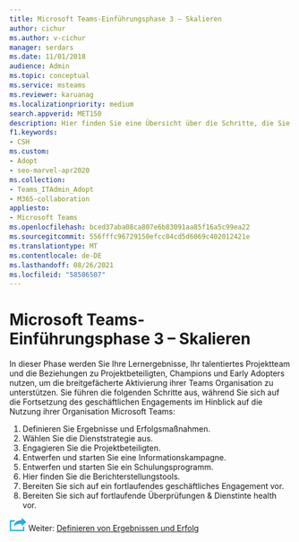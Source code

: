 ```yaml
---
title: Microsoft Teams-Einführungsphase 3 – Skalieren
author: cichur
ms.author: v-cichur
manager: serdars
ms.date: 11/01/2018
audience: Admin
ms.topic: conceptual
ms.service: msteams
ms.reviewer: karuanag
ms.localizationpriority: medium
search.appverid: MET150
description: Hier finden Sie eine Übersicht über die Schritte, die Sie zur Unterstützung der breitgefächerten Aktivierung von Teams Organisation benötigen.
f1.keywords:
- CSH
ms.custom:
- Adopt
- seo-marvel-apr2020
ms.collection:
- Teams_ITAdmin_Adopt
- M365-collaboration
appliesto:
- Microsoft Teams
ms.openlocfilehash: bced37aba08ca807e6b83091aa85f16a5c99ea22
ms.sourcegitcommit: 556fffc96729150efcc04cd5d6069c402012421e
ms.translationtype: MT
ms.contentlocale: de-DE
ms.lasthandoff: 08/26/2021
ms.locfileid: "58586507"
---
```

# <a name="microsoft-teams-adoption-phase-3---scale"></a>Microsoft Teams-Einführungsphase 3 – Skalieren

In dieser Phase werden Sie Ihre Lernergebnisse, Ihr talentiertes Projektteam und die Beziehungen zu Projektbeteiligten, Champions und Early Adopters nutzen, um die breitgefächerte Aktivierung ihrer Teams Organisation zu unterstützen. Sie führen die folgenden Schritte aus, während Sie sich auf die Fortsetzung des geschäftlichen Engagements im Hinblick auf die Nutzung ihrer Organisation Microsoft Teams:

1. Definieren Sie Ergebnisse und Erfolgsmaßnahmen.
2. Wählen Sie die Dienststrategie aus.
3. Engagieren Sie die Projektbeteiligten.
4. Entwerfen und starten Sie eine Informationskampagne.
5. Entwerfen und starten Sie ein Schulungsprogramm.
6. Hier finden Sie die Berichterstellungstools.
7. Bereiten Sie sich auf ein fortlaufendes geschäftliches Engagement vor.
8. Bereiten Sie sich auf fortlaufende Überprüfungen & Dienstinte health vor.

![Symbol für den nächsten Schritt ](media/teams-adoption-next-icon.png) Weiter: [Definieren von Ergebnissen und Erfolg](teams-adoption-define-outcomes.md)
